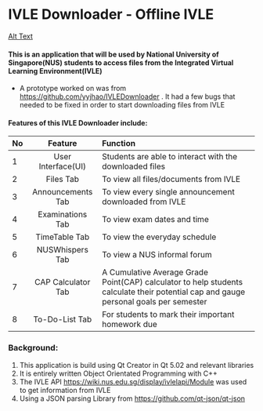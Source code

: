 # IVLE Downloader - Offline IVLE
[Alt Text](https://github.com/Geraldcdx/IVLEDownloader/blob/master/download.png)

#### This is an **application** that will be used by National University of Singapore(NUS) students to access files from the Integrated Virtual Learning Environment(IVLE)
* A prototype worked on was from https://github.com/yyjhao/IVLEDownloader . It had a few bugs that needed to be fixed in order to start downloading files from IVLE
#### **Features of this IVLE Downloader include:**

| No       | Feature      |Function  |
|----------- |:------------:|:-----|
| 1             | User Interface(UI) | Students are able to interact with the downloaded files |
| 2             | Files Tab | To view all files/documents from IVLE |
| 3           | Announcements Tab | To view every single announcement downloaded from IVLE |
| 4   | Examinations Tab | To view exam dates and time |
| 5   | TimeTable Tab | To view the everyday schedule |
| 6   | NUSWhispers Tab | To view a NUS informal forum |
| 7   | CAP Calculator Tab | A Cumulative Average Grade Point(CAP) calculator to help students calculate their potential cap and gauge personal goals per semester|
| 8   | To-Do-List Tab  | For students to mark their important homework due |
### **Background:** 
  1. This application is build using Qt Creator in Qt 5.02 and relevant libraries
  2. It is entirely written Object Orientated Programming with C++
  3. The IVLE API https://wiki.nus.edu.sg/display/ivlelapi/Module was used to get information from IVLE
  4. Using a JSON parsing Library from https://github.com/qt-json/qt-json 
  



